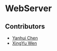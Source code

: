 # WebServer

## Contributors
* [Yanhui Chen](https://github.com/NewtonVan)
* [XingYu Wen](https://github.com/cio194)
